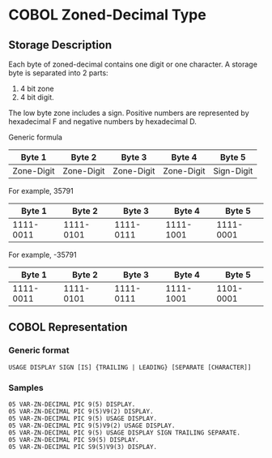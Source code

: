 # COBOL Zoned-Decimal Type
## Storage Description
Each byte of zoned-decimal contains one digit or one character. A storage byte is separated into 2 parts: 

 1. 4 bit zone
 2. 4 bit digit.
 
 The low byte zone includes a sign. Positive numbers are represented  by hexadecimal F and negative numbers by hexadecimal D.
 
 Generic formula
 
|Byte 1|Byte 2|Byte 3|Byte 4|Byte 5|
|-|-|-|-|-|
|Zone-Digit|Zone-Digit|Zone-Digit|Zone-Digit|Sign-Digit|

For example, 35791

|Byte 1|Byte 2|Byte 3|Byte 4|Byte 5|
|-|-|-|-|-|
|1111-0011|1111-0101|1111-0111|1111-1001|1111-0001|

For example, -35791

|Byte 1|Byte 2|Byte 3|Byte 4|Byte 5|
|-|-|-|-|-|
|1111-0011|1111-0101|1111-0111|1111-1001|1101-0001|

## COBOL Representation
### Generic format
```
USAGE DISPLAY SIGN [IS] {TRAILING | LEADING} [SEPARATE [CHARACTER]]
```
### Samples
```
05 VAR-ZN-DECIMAL PIC 9(5) DISPLAY.
05 VAR-ZN-DECIMAL PIC 9(5)V9(2) DISPLAY.
05 VAR-ZN-DECIMAL PIC 9(5) USAGE DISPLAY.
05 VAR-ZN-DECIMAL PIC 9(5)V9(2) USAGE DISPLAY.
05 VAR-ZN-DECIMAL PIC 9(5) USAGE DISPLAY SIGN TRAILING SEPARATE.
05 VAR-ZN-DECIMAL PIC S9(5) DISPLAY.
05 VAR-ZN-DECIMAL PIC S9(5)V9(3) DISPLAY.
```
<!--stackedit_data:
eyJoaXN0b3J5IjpbMTg2MTEzMDVdfQ==
-->